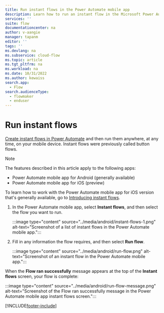 ```yaml
---
title: Run instant flows in the Power Automate mobile app
description: Learn how to run an instant flow in the Microsoft Power Automate mobile app for Android and the Power Automate mobile app for iOS (preview).
services: ''
suite: flow
documentationcenter: na
author: v-aangie
manager: tapanm
editor: ''
tags: ''
ms.devlang: na
ms.subservice: cloud-flow
ms.topic: article
ms.tgt_pltfrm: na
ms.workload: na
ms.date: 10/31/2022
ms.author: kewaiss
search.app: 
  - Flow
search.audienceType: 
  - flowmaker
  - enduser
---
```


# Run instant flows

[Create instant flows in Power Automate](../introduction-to-button-flows.md#introducing-instant-flows) and then run them anywhere, at any time, on your mobile device. Instant flows were previously called button flows.

> [!NOTE]
>
> The features described in this article apply to the following apps:
> - Power Automate mobile app for Android (generally available)
> - Power Automate mobile app for iOS (preview)
>
> To learn how to work with the Power Automate mobile app for iOS version that's generally available, go to [Introducing instant flows](introduction-to-button-flows.md).

1. In the Power Automate mobile app, select **Instant flows**, and then select the flow you want to run.

    :::image type="content" source="../media/android/instant-flows-1.png" alt-text="Screenshot of a list of instant flows in the Power Automate mobile app.":::

1. Fill in any information the flow requires, and then select **Run flow**.

    :::image type="content" source="../media/android/run-flow.png" alt-text="Screenshot of an instant flow in the Power Automate mobile app.":::

When the **Flow ran successfully** message appears at the top of the **Instant flows** screen, your flow is complete:

:::image type="content" source="../media/android/run-flow-message.png" alt-text="Screenshot of the Flow ran successfully message in the Power Automate mobile app instant flows screen.":::

[!INCLUDE[footer-include](../includes/footer-banner.md)]
